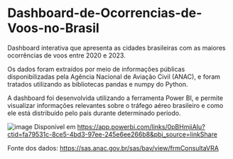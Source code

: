 # Dashboard-de-Ocorrencias-de-Voos-no-Brasil
Dashboard interativa que apresenta as cidades brasileiras com as maiores ocorrências de voos entre 2020 e 2023.

Os dados foram extraídos por meio de informações públicas disponibilizadas pela Agência Nacional de Aviação Civil (ANAC), e foram tratados utilizando as bibliotecas pandas e numpy do Python. 

A dashboard foi desenvolvida utilizando a ferramenta Power BI, e permite visualizar informações relevantes sobre o tráfego aéreo brasileiro e como ele está distribuído pelo país durante determinado período.

![image](https://user-images.githubusercontent.com/124844502/223898022-4727872d-bbfb-437a-8973-d9e8d2201fda.png)
Disponível em https://app.powerbi.com/links/0pBHmjiAIu?ctid=fa79531c-8ce5-4bd3-97ee-245e6ee266b8&pbi_source=linkShare
		
Fonte dos dados: https://sas.anac.gov.br/sas/bav/view/frmConsultaVRA
